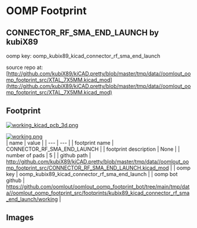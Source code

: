 # OOMP Footprint  
## CONNECTOR_RF_SMA_END_LAUNCH  by kubiX89  
  
oomp key: oomp_kubix89_kicad_connector_rf_sma_end_launch  
  
source repo at: [http://github.com/kubiX89/kiCAD.pretty/blob/master/tmp/data//oomlout_oomp_footprint_src/XTAL_7X5MM.kicad_mod](http://github.com/kubiX89/kiCAD.pretty/blob/master/tmp/data//oomlout_oomp_footprint_src/XTAL_7X5MM.kicad_mod)  
## Footprint  
  
[![working_kicad_pcb_3d.png](working_kicad_pcb_3d_600.png)](working_kicad_pcb_3d.png)  
  
[![working.png](working_600.png)](working.png)  
| name | value | 
| --- | --- | 
| footprint name | CONNECTOR_RF_SMA_END_LAUNCH | 
| footprint description | None | 
| number of pads | 5 | 
| github path | http://github.com/kubiX89/kiCAD.pretty/blob/master/tmp/data//oomlout_oomp_footprint_src/CONNECTOR_RF_SMA_END_LAUNCH.kicad_mod | 
| oomp key | oomp_kubix89_kicad_connector_rf_sma_end_launch | 
| oomp bot github | https://github.com/oomlout/oomlout_oomp_footprint_bot/tree/main/tmp/data//oomlout_oomp_footprint_src/footprints/kubix89_kicad_connector_rf_sma_end_launch/working | 
## Images  
